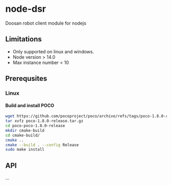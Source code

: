 # node-dsr
Doosan robot client module for nodejs

## Limitations
- Only supported on linux and windows.
- Node version > 14.0
- Max instance number < 10

## Prerequsites
### Linux
#### Build and install POCO
```bash 
wget https://github.com/pocoproject/poco/archive/refs/tags/poco-1.8.0-release.tar.gz 
tar xvfz poco-1.8.0-release.tar.gz
cd poco-poco-1.8.0-release
mkdir cmake-build
cd cmake-build/
cmake ..
cmake --build . --config Release
sudo make install
```

## API
...

